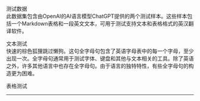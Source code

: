 测试数据  
此数据集包含由OpenAI的AI语言模型ChatGPT提供的两个测试样本。这些样本包括一个Markdown表格和一段英文文本，可用于测试支持文本和表格格式的英汉翻译软件。  

文本测试  
快速的棕色狐狸跳过懒狗。这句全字母句包含了英语字母表中的每一个字母，至少出现一次。全字母句通常用于测试字体、键盘和其他与文本相关的工具。除了英语之外，许多其他语言中也存在全字母句。由于语言的独特特性，有些全字母句的构造更为困难。  

表格测试

---

